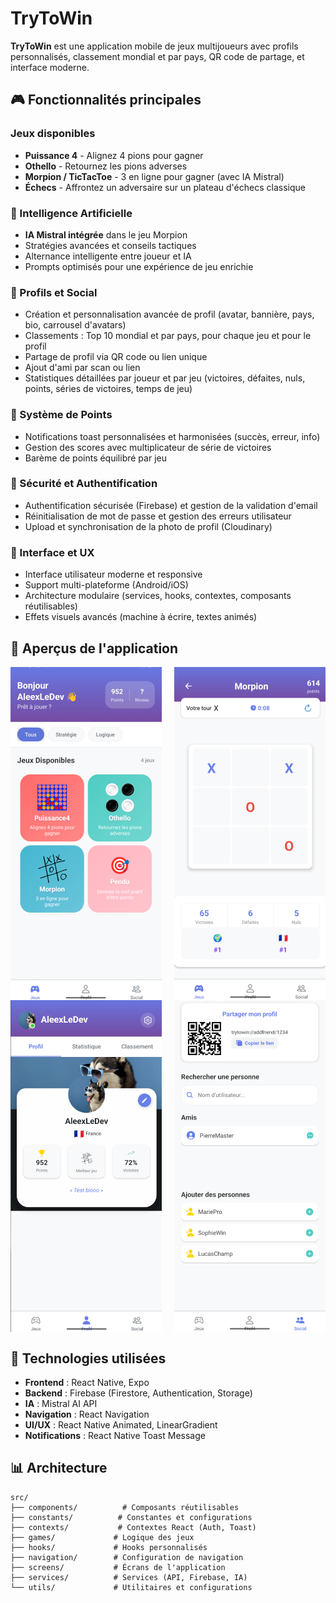 # TryToWin

**TryToWin** est une application mobile de jeux multijoueurs avec profils personnalisés, classement mondial et par pays, QR code de partage, et interface moderne.

## 🎮 Fonctionnalités principales

### Jeux disponibles

- **Puissance 4** - Alignez 4 pions pour gagner
- **Othello** - Retournez les pions adverses
- **Morpion / TicTacToe** - 3 en ligne pour gagner (avec IA Mistral)
- **Échecs** - Affrontez un adversaire sur un plateau d'échecs classique

### 🤖 Intelligence Artificielle

- **IA Mistral intégrée** dans le jeu Morpion
- Stratégies avancées et conseils tactiques
- Alternance intelligente entre joueur et IA
- Prompts optimisés pour une expérience de jeu enrichie

### 👤 Profils et Social

- Création et personnalisation avancée de profil (avatar, bannière, pays, bio, carrousel d'avatars)
- Classements : Top 10 mondial et par pays, pour chaque jeu et pour le profil
- Partage de profil via QR code ou lien unique
- Ajout d'ami par scan ou lien
- Statistiques détaillées par joueur et par jeu (victoires, défaites, nuls, points, séries de victoires, temps de jeu)

### 🎯 Système de Points

- Notifications toast personnalisées et harmonisées (succès, erreur, info)
- Gestion des scores avec multiplicateur de série de victoires
- Barème de points équilibré par jeu

### 🔐 Sécurité et Authentification

- Authentification sécurisée (Firebase) et gestion de la validation d'email
- Réinitialisation de mot de passe et gestion des erreurs utilisateur
- Upload et synchronisation de la photo de profil (Cloudinary)

### 🎨 Interface et UX

- Interface utilisateur moderne et responsive
- Support multi-plateforme (Android/iOS)
- Architecture modulaire (services, hooks, contextes, composants réutilisables)
- Effets visuels avancés (machine à écrire, textes animés)

## 📱 Aperçus de l'application

<div style="display: flex; justify-content: space-between; flex-wrap: wrap;">
  <img src="assets/apercu/apercu1.png" width="48%" alt="Aperçu 1">
  <img src="assets/apercu/apercu2.png" width="48%" alt="Aperçu 2">
  <img src="assets/apercu/apercu3.png" width="48%" alt="Aperçu 3">
  <img src="assets/apercu/apercu4.png" width="48%" alt="Aperçu 4">
</div>

## 🚀 Technologies utilisées

- **Frontend** : React Native, Expo
- **Backend** : Firebase (Firestore, Authentication, Storage)
- **IA** : Mistral AI API
- **Navigation** : React Navigation
- **UI/UX** : React Native Animated, LinearGradient
- **Notifications** : React Native Toast Message

## 📊 Architecture

```
src/
├── components/          # Composants réutilisables
├── constants/          # Constantes et configurations
├── contexts/           # Contextes React (Auth, Toast)
├── games/             # Logique des jeux
├── hooks/             # Hooks personnalisés
├── navigation/        # Configuration de navigation
├── screens/           # Écrans de l'application
├── services/          # Services (API, Firebase, IA)
└── utils/             # Utilitaires et configurations
```
